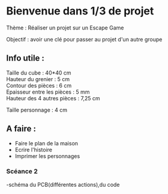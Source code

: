 # Bienvenue dans 1/3 de projet 


Thème : Réaliser un projet sur un Escape Game 

Objectif : avoir une clé pour passer au projet d'un autre groupe



## Info utile :
Taille du cube : 40*40 cm  
Hauteur du grenier : 5 cm   
Contour des pièces : 6 cm  
Epaisseur entre les pièces : 5 mm  
Hauteur des 4 autres pièces : 7,25 cm  

Taille personnage : 4 cm


## A faire :
- Faire le plan de la maison
- Ecrire l'histoire
- Imprimer les personnages

### Scéance 2
-schéma du PCB(différentes actions),du code
